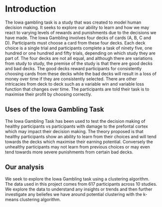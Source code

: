 # Introduction

The Iowa gambling task is a study that was created to model human decision making. It seeks to explore our ability to learn and how we may react to varying levels of rewards and punishments due to the decisions we have made. The Iowa Gambling involves four decks of cards (A, B, C and D). Participants must choose a card from these four decks. Each deck choice is a single trial and participants complete a task of ninety five, one hundred or one hundred and fifty trials, depending on which study they are part of. The four decks are not all equal, and although there are variations from study to study, the premise of the study is that there are good decks and bad decks. The good decks reward participants for consistently choosing cards from these decks while the bad decks will result in a loss of money over time if they are consistently selected. There are other intricacies from deck to deck such as a variable win and variable loss function that changes over time. The participants are told their task is to maximise their profit by choosing correctly.

## Uses of the Iowa Gambling Task

The Iowa Gambling Task has been used to test the decision making of healthy participants vs participants with damage to the prefontal cortex which may impact their decision making. The theory proposed is that healthy participants show an ability to learn from their choices and will tend towards the decks which maximise their earning potential. Conversely the unhealthy participants may not learn from previous choices or may even tend towards more severe punishments from certain bad decks. 

## Our analysis

We seek to explore the Iowa Gambling task using a clustering algorithm. The data used in this project comes from 617 participants across 10 studies. We explore the data to understand any insights or trends and then further investigate any beliefes we have around potential clustering with the k-means clustering algorithm.
